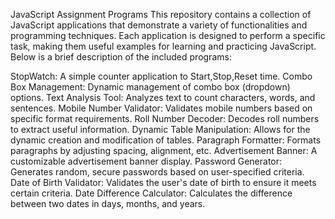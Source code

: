 JavaScript Assignment Programs
This repository contains a collection of JavaScript applications that demonstrate a variety of functionalities and programming techniques. Each application is designed to perform a specific task, making them useful examples for learning and practicing JavaScript. Below is a brief description of the included programs: 

StopWatch: A simple counter application to Start,Stop,Reset time.
Combo Box Management: Dynamic management of combo box (dropdown) options.
Text Analysis Tool: Analyzes text to count characters, words, and sentences.
Mobile Number Validator: Validates mobile numbers based on specific format requirements.
Roll Number Decoder: Decodes roll numbers to extract useful information.
Dynamic Table Manipulation: Allows for the dynamic creation and modification of tables.
Paragraph Formatter: Formats paragraphs by adjusting spacing, alignment, etc.
Advertisement Banner: A customizable advertisement banner display.
Password Generator: Generates random, secure passwords based on user-specified criteria.
Date of Birth Validator: Validates the user's date of birth to ensure it meets certain criteria.
Date Difference Calculator: Calculates the difference between two dates in days, months, and years.
